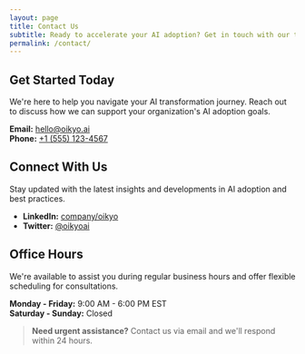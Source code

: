 ```yaml
---
layout: page
title: Contact Us
subtitle: Ready to accelerate your AI adoption? Get in touch with our team of experts
permalink: /contact/
---
```


<div class="service-section" markdown="1">

## Get Started Today

We're here to help you navigate your AI transformation journey. Reach out to discuss how we can support your organization's AI adoption goals.

**Email:** [hello@oikyo.ai](mailto:hello@oikyo.ai)  
**Phone:** [+1 (555) 123-4567](tel:+15551234567)

</div>

<div class="service-section" markdown="1">

## Connect With Us

Stay updated with the latest insights and developments in AI adoption and best practices.

- **LinkedIn:** [company/oikyo](https://linkedin.com/company/oikyo)
- **Twitter:** [@oikyoai](https://twitter.com/oikyoai)

</div>

<div class="service-section" markdown="1">

## Office Hours

We're available to assist you during regular business hours and offer flexible scheduling for consultations.

**Monday - Friday:** 9:00 AM - 6:00 PM EST  
**Saturday - Sunday:** Closed

> **Need urgent assistance?** Contact us via email and we'll respond within 24 hours.

</div>